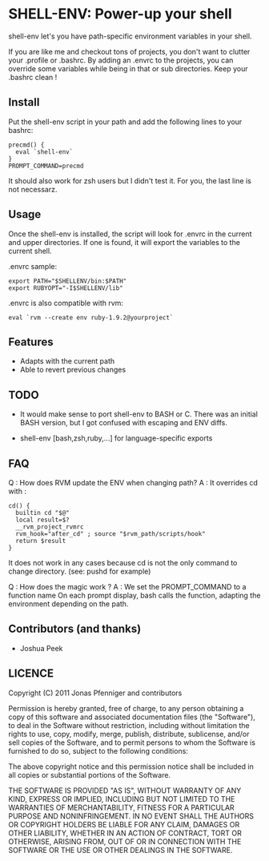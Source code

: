 SHELL-ENV: Power-up your shell
==============================

shell-env let's you have path-specific environment variables in your
shell.

If you are like me and checkout tons of projects, you don't want to
clutter your .profile or .bashrc. By adding an .envrc to the projects,
you can override some variables while being in that or sub directories.
Keep your .bashrc clean !

Install
-------

Put the shell-env script in your path and add the following lines to
your bashrc:

    precmd() {
      eval `shell-env`
    }
    PROMPT_COMMAND=precmd

It should also work for zsh users but I didn't test it. For you, the
last line is not necessarz.

Usage
-----

Once the shell-env is installed, the script will look for .envrc
in the current and upper directories. If one is found, it will export
the variables to the current shell.

.envrc sample:

    export PATH="$SHELLENV/bin:$PATH"
    export RUBYOPT="-I$SHELLENV/lib"

.envrc is also compatible with rvm:

    eval `rvm --create env ruby-1.9.2@yourproject`

Features
--------

* Adapts with the current path
* Able to revert previous changes

TODO
----

* It would make sense to port shell-env to BASH or C. There was an initial BASH
version, but I got confused with escaping and ENV diffs.

* shell-env [bash,zsh,ruby,...] for language-specific exports

FAQ
---

Q
: How does RVM update the ENV when changing path?
A
: It overrides cd with :

    cd() {
      builtin cd "$@"
      local result=$?
      __rvm_project_rvmrc
      rvm_hook="after_cd" ; source "$rvm_path/scripts/hook"
      return $result
    }

It does not work in any cases because cd is not the only command to change
directory. (see: pushd for example)

Q
: How does the magic work ?
A
: We set the PROMPT_COMMAND to a function name
  On each prompt display, bash calls the function, adapting the environment
  depending on the path.

Contributors (and thanks)
-------------------------

* Joshua Peek

LICENCE
-------

Copyright (C) 2011 Jonas Pfenniger and contributors

Permission is hereby granted, free of charge, to any person obtaining a copy
of this software and associated documentation files (the "Software"), to deal
in the Software without restriction, including without limitation the rights
to use, copy, modify, merge, publish, distribute, sublicense, and/or sell
copies of the Software, and to permit persons to whom the Software is
furnished to do so, subject to the following conditions:

The above copyright notice and this permission notice shall be included in
all copies or substantial portions of the Software.

THE SOFTWARE IS PROVIDED "AS IS", WITHOUT WARRANTY OF ANY KIND, EXPRESS OR
IMPLIED, INCLUDING BUT NOT LIMITED TO THE WARRANTIES OF MERCHANTABILITY,
FITNESS FOR A PARTICULAR PURPOSE AND NONINFRINGEMENT. IN NO EVENT SHALL THE
AUTHORS OR COPYRIGHT HOLDERS BE LIABLE FOR ANY CLAIM, DAMAGES OR OTHER
LIABILITY, WHETHER IN AN ACTION OF CONTRACT, TORT OR OTHERWISE, ARISING FROM,
OUT OF OR IN CONNECTION WITH THE SOFTWARE OR THE USE OR OTHER DEALINGS IN
THE SOFTWARE.
